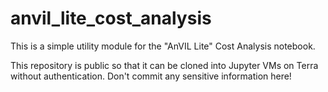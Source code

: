 # anvil_lite_cost_analysis

This is a simple utility module for the "AnVIL Lite" Cost Analysis notebook.

This repository is public so that it can be cloned into Jupyter VMs on Terra without authentication.
Don't commit any sensitive information here!
